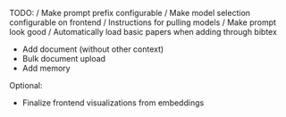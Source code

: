 TODO:
/ Make prompt prefix configurable
/ Make model selection configurable on frontend
/ Instructions for pulling models
/ Make prompt look good
/ Automatically load basic papers when adding through bibtex
- Add document (without other context)
- Bulk document upload
- Add memory

Optional:
- Finalize frontend visualizations from embeddings